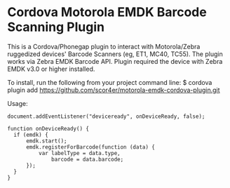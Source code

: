 # Cordova Motorola EMDK Barcode Scanning Plugin
This is a Cordova/Phonegap plugin to interact with Motorola/Zebra ruggedized devices' Barcode Scanners (eg, ET1, MC40, TC55). The plugin works via Zebra EMDK Barcode API. Plugin required the device with Zebra EMDK v3.0 or higher installed.

To install, run the following from your project command line: 
$ cordova plugin add https://github.com/scor4er/motorola-emdk-cordova-plugin.git

Usage:

```
document.addEventListener("deviceready", onDeviceReady, false);

function onDeviceReady() {
  if (emdk) {
      emdk.start();
      emdk.registerForBarcode(function (data) {
          var labelType = data.type,
              barcode = data.barcode;
      });
  }
}
```

